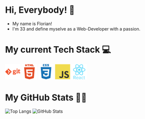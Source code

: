 # Hi, Everybody! 👋

- My name is Florian!
- I'm 33 and define myselve as a Web-Developer with a passion.

# My current Tech Stack 💻

<img src="https://github.com/devicons/devicon/blob/master/icons/git/git-plain-wordmark.svg" alt="Git Icon" height="50" width="50"/> <img src="https://github.com/devicons/devicon/blob/master/icons/html5/html5-plain-wordmark.svg" alt="HTML Icon" height="50" width="50"/> <img src="https://github.com/devicons/devicon/blob/master/icons/css3/css3-plain-wordmark.svg" alt="CSS Icon" height="50" width="50"/> <img src="https://github.com/devicons/devicon/blob/master/icons/javascript/javascript-original.svg" alt="JavaScript Icon" height="50" width="50"/> <img src="https://github.com/devicons/devicon/blob/master/icons/react/react-original-wordmark.svg" alt="React Icon" height="50" width="50"/>

# My GitHub Stats 👨‍💻

![Top Langs](https://github-readme-stats.vercel.app/api/top-langs/?username=florian-ludwig&layout=compact) ![GitHub Stats](https://github-readme-stats.vercel.app/api?username=florian-ludwig&show_icons=true&theme=radical)
